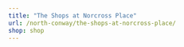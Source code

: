 ```yaml
---
title: "The Shops at Norcross Place"
url: /north-conway/the-shops-at-norcross-place/
shop: shop
---
```


